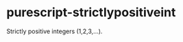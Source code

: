 purescript-strictlypositiveint
==============================

Strictly positive integers (1,2,3,...).
